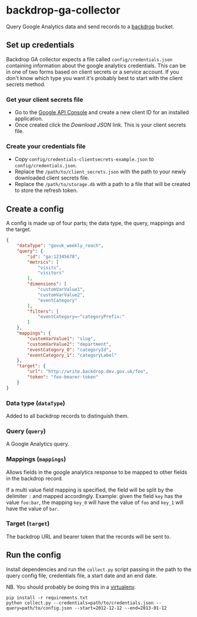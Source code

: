 # backdrop-ga-collector

Query Google Analytics data and send records to a [backdrop](https://github.com/alphagov/backdrop) bucket.


## Set up credentials

Backdrop GA collector expects a file called `config/credentials.json` containing information about the google analytics credentials. This can be in one of two forms based on client secrets or a service account. If you don't know which type you want it's probably best to start with the client secrets method.

### Get your client secrets file

- Go to the [Google API Console](https://code.google.com/apis/console) and create a new client ID for an installed application.
- Once created click the *Download JSON* link. This is your client secrets file.

### Create your credentials file
- Copy `config/credentials-clientsecrets-example.json` to `config/credentials.json`.
- Replace the `/path/to/client_secrets.json` with the path to your newly downloaded client secrets file.
- Replace the `/path/to/storage.db` with a path to a file that will be created to store the refresh token.


## Create a config

A config is made up of four parts; the data type, the query, mappings and the target.

```json
{
    "dataType": "govuk_weekly_reach",
    "query": {
        "id": "ga:12345678",
        "metrics": [
            "visits",
            "visitors"
        ],
        "dimensions": [
            "customVarValue1",
            "customVarValue2",
            "eventCategory"
        ],
        "filters": [
            "eventCategory=~^categoryPrefix:"
        ]
    },
    "mappings": {
        "customVarValue1": "slug",
        "customVarValue2": "department",
        "eventCategory_0": "categoryId",
        "eventCategory_1": "categoryLabel"
    },
    "target": {
        "url": "http://write.backdrop.dev.gov.uk/foo",
        "token": "foo-bearer-token"
    }
}
```

### Data type (`dataType`)

Added to all backdrop records to distinguish them.

### Query (`query`)

A Google Analytics query.

### Mappings (`mappings`)

Allows fields in the google analytics response to be mapped to other fields in the backdrop record.

If a multi value field mapping is specified, the field will be split by the delimiter `:` and mapped accordingly. Example: given the field `key` has the value `foo:bar`, the mapping `key_0` will have the value of `foo` and `key_1` will have the value of `bar`.

### Target (`target`)

The backdrop URL and bearer token that the records will be sent to.


## Run the config

Install dependencies and run the `collect.py` script passing in the path to the query config file, credentials file, a start date and an end date.

NB. You should probably be doing this in a [virtualenv](https://pypi.python.org/pypi/virtualenv).

```shell
pip install -r requirements.txt
python collect.py --credentials=path/to/credentials.json --query=path/to/config.json --start=2012-12-12 --end=2013-01-12
```
